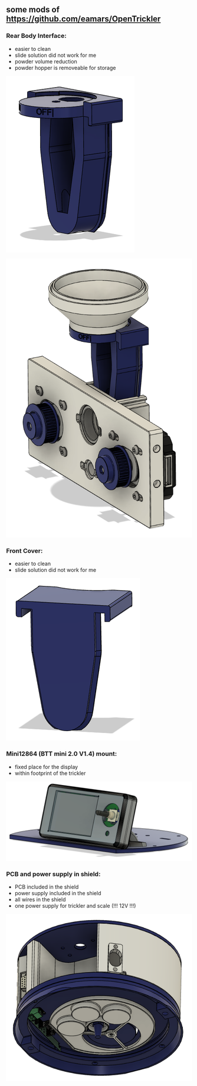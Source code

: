 ## some mods of https://github.com/eamars/OpenTrickler

### Rear Body Interface:
- easier to clean
- slide solution did not work for me
- powder volume reduction
- powder hopper is removeable for storage

![screenshot](pics/rear_body_interface_mod01.png)

![screenshot](pics/rear_body_interface_mod02.png)

### Front Cover:
- easier to clean
- slide solution did not work for me

![screenshot](pics/front_cover_mod01.png)

### Mini12864 (BTT mini 2.0 V1.4) mount:
- fixed place for the display
- within footprint of the trickler

![screenshot](pics/mini12864_mount.png)

### PCB and power supply in shield:
- PCB included in the shield
- power supply included in the shield
- all wires in the shield
- one power supply for trickler and scale (!!! 12V !!!)

![screenshot](pics/A&D_FX_Shield_all_in.png)
